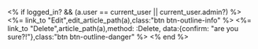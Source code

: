 <% if logged_in? && (a.user == current_user || current_user.admin?) %>
                            <%= link_to "Edit",edit_article_path(a),class:"btn btn-outline-info" %>
                            <%= link_to "Delete",article_path(a),method: :Delete, data:{confirm: "are you sure?!"},class:"btn btn-outline-danger" %>
                        <% end %>